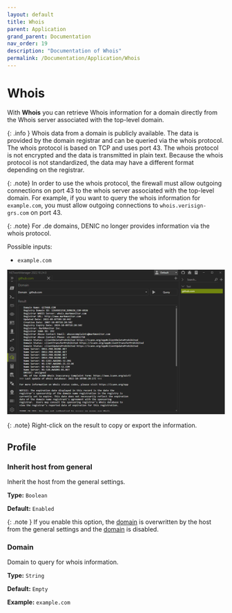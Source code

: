 ```yaml
---
layout: default
title: Whois
parent: Application
grand_parent: Documentation
nav_order: 19
description: "Documentation of Whois"
permalink: /Documentation/Application/Whois
---
```


# Whois

With **Whois** you can retrieve Whois information for a domain directly from the Whois server associated with the top-level domain.

{: .info }
Whois data from a domain is publicly available. The data is provided by the domain registrar and can be queried via the whois protocol. The whois protocol is based on TCP and uses port 43. The whois protocol is not encrypted and the data is transmitted in plain text. Because the whois protocol is not standardized, the data may have a different format depending on the registrar.

{: .note}
In order to use the whois protocol, the firewall must allow outgoing connections on port 43 to the whois server associated with the top-level domain. For example, if you want to query the whois information for `example.com`, you must allow outgoing connections to `whois.verisign-grs.com` on port 43.

{: .note}
For .de domains, DENIC no longer provides information via the whois protocol.

Possible inputs:

- `example.com`

![Whois](19_Whois.png)

{: .note}
Right-click on the result to copy or export the information.

## Profile

### Inherit host from general

Inherit the host from the general settings.

**Type:** `Boolean`

**Default:** `Enabled`

{: .note }
If you enable this option, the [domain](#domain) is overwritten by the host from the general settings and the [domain](#domain) is disabled.

### Domain

Domain to query for whois information.

**Type:** `String`

**Default:** `Empty`

**Example:** `example.com`
